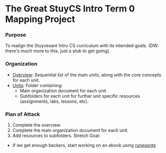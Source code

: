 # The Great StuyCS Intro Term 0 Mapping Project

### Purpose
To realign the Stuyvesant Intro CS curriculum with its intended goals. (DW: there's much more to this, just a stub to get going).

### Organization
- [Overview](overview.md): Sequential list of the main units, along with the core concepts for each unit.
- [Units](units/): Folder containing:
  - Main organization document for each unit.
  - Subfolders for each unit for further unit specific resources (assignments, labs, lessons, etc).

### Plan of Attack
1. Complete the overview.
2. Complete the main organization document for each unit.
3. Add resources to subfolders.
Stretch Goal:
- If we get enough backers, start working on an ebook using [runesonte](https://github.com/RunestoneInteractive/RunestoneComponents)
